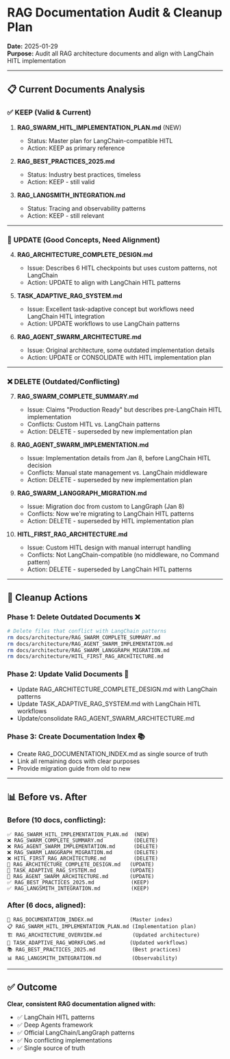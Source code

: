 # RAG Documentation Audit & Cleanup Plan

**Date:** 2025-01-29  
**Purpose:** Audit all RAG architecture documents and align with LangChain HITL implementation

---

## 📋 **Current Documents Analysis**

### ✅ **KEEP (Valid & Current)**

1. **RAG_SWARM_HITL_IMPLEMENTATION_PLAN.md** (NEW)
   - Status: Master plan for LangChain-compatible HITL
   - Action: KEEP as primary reference

2. **RAG_BEST_PRACTICES_2025.md**
   - Status: Industry best practices, timeless
   - Action: KEEP - still valid

3. **RAG_LANGSMITH_INTEGRATION.md**
   - Status: Tracing and observability patterns
   - Action: KEEP - still relevant

---

### 🔄 **UPDATE (Good Concepts, Need Alignment)**

4. **RAG_ARCHITECTURE_COMPLETE_DESIGN.md**
   - Issue: Describes 6 HITL checkpoints but uses custom patterns, not LangChain
   - Action: UPDATE to align with LangChain HITL patterns

5. **TASK_ADAPTIVE_RAG_SYSTEM.md**
   - Issue: Excellent task-adaptive concept but workflows need LangChain HITL integration
   - Action: UPDATE workflows to use LangChain patterns

6. **RAG_AGENT_SWARM_ARCHITECTURE.md**
   - Issue: Original architecture, some outdated implementation details
   - Action: UPDATE or CONSOLIDATE with HITL implementation plan

---

### ❌ **DELETE (Outdated/Conflicting)**

7. **RAG_SWARM_COMPLETE_SUMMARY.md**
   - Issue: Claims "Production Ready" but describes pre-LangChain HITL implementation
   - Conflicts: Custom HITL vs. LangChain patterns
   - Action: DELETE - superseded by new implementation plan

8. **RAG_AGENT_SWARM_IMPLEMENTATION.md**
   - Issue: Implementation details from Jan 8, before LangChain HITL decision
   - Conflicts: Manual state management vs. LangChain middleware
   - Action: DELETE - superseded by new implementation plan

9. **RAG_SWARM_LANGGRAPH_MIGRATION.md**
   - Issue: Migration doc from custom to LangGraph (Jan 8)
   - Conflicts: Now we're migrating to LangChain HITL patterns
   - Action: DELETE - superseded by HITL implementation plan

10. **HITL_FIRST_RAG_ARCHITECTURE.md**
    - Issue: Custom HITL design with manual interrupt handling
    - Conflicts: Not LangChain-compatible (no middleware, no Command pattern)
    - Action: DELETE - superseded by LangChain HITL patterns

---

## 🎯 **Cleanup Actions**

### Phase 1: Delete Outdated Documents ❌
```bash
# Delete files that conflict with LangChain patterns
rm docs/architecture/RAG_SWARM_COMPLETE_SUMMARY.md
rm docs/architecture/RAG_AGENT_SWARM_IMPLEMENTATION.md
rm docs/architecture/RAG_SWARM_LANGGRAPH_MIGRATION.md
rm docs/architecture/HITL_FIRST_RAG_ARCHITECTURE.md
```

### Phase 2: Update Valid Documents 🔄
- Update RAG_ARCHITECTURE_COMPLETE_DESIGN.md with LangChain patterns
- Update TASK_ADAPTIVE_RAG_SYSTEM.md with LangChain HITL workflows
- Update/consolidate RAG_AGENT_SWARM_ARCHITECTURE.md

### Phase 3: Create Documentation Index 📚
- Create RAG_DOCUMENTATION_INDEX.md as single source of truth
- Link all remaining docs with clear purposes
- Provide migration guide from old to new

---

## 📊 **Before vs. After**

### Before (10 docs, conflicting):
```
✅ RAG_SWARM_HITL_IMPLEMENTATION_PLAN.md  (NEW)
❌ RAG_SWARM_COMPLETE_SUMMARY.md          (DELETE)
❌ RAG_AGENT_SWARM_IMPLEMENTATION.md      (DELETE)
❌ RAG_SWARM_LANGGRAPH_MIGRATION.md       (DELETE)
❌ HITL_FIRST_RAG_ARCHITECTURE.md         (DELETE)
🔄 RAG_ARCHITECTURE_COMPLETE_DESIGN.md   (UPDATE)
🔄 TASK_ADAPTIVE_RAG_SYSTEM.md           (UPDATE)
🔄 RAG_AGENT_SWARM_ARCHITECTURE.md       (UPDATE)
✅ RAG_BEST_PRACTICES_2025.md            (KEEP)
✅ RAG_LANGSMITH_INTEGRATION.md          (KEEP)
```

### After (6 docs, aligned):
```
📘 RAG_DOCUMENTATION_INDEX.md            (Master index)
📋 RAG_SWARM_HITL_IMPLEMENTATION_PLAN.md (Implementation plan)
🏗️ RAG_ARCHITECTURE_OVERVIEW.md          (Updated architecture)
🔀 TASK_ADAPTIVE_RAG_WORKFLOWS.md        (Updated workflows)
📚 RAG_BEST_PRACTICES_2025.md            (Best practices)
📊 RAG_LANGSMITH_INTEGRATION.md          (Observability)
```

---

## ✅ **Outcome**

**Clear, consistent RAG documentation aligned with:**
- ✅ LangChain HITL patterns
- ✅ Deep Agents framework
- ✅ Official LangChain/LangGraph patterns
- ✅ No conflicting implementations
- ✅ Single source of truth



